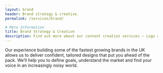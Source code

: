 ```yaml
---
layout: brand
header: Brand strategy & creative.
permalink: /services/brand/

# Meta Information
title: Brand Strategy & Creative
description: Find out more about our content creation services – Logo design & branding, marketing strategy, illustration, print design, digital design  and more.
---
```


Our experience building some of the fastest growing brands in the UK allows us to deliver confident, tailored designs that put you ahead of the pack. We’ll help you to define goals, understand the market and find your voice in an increasingly noisy world.
